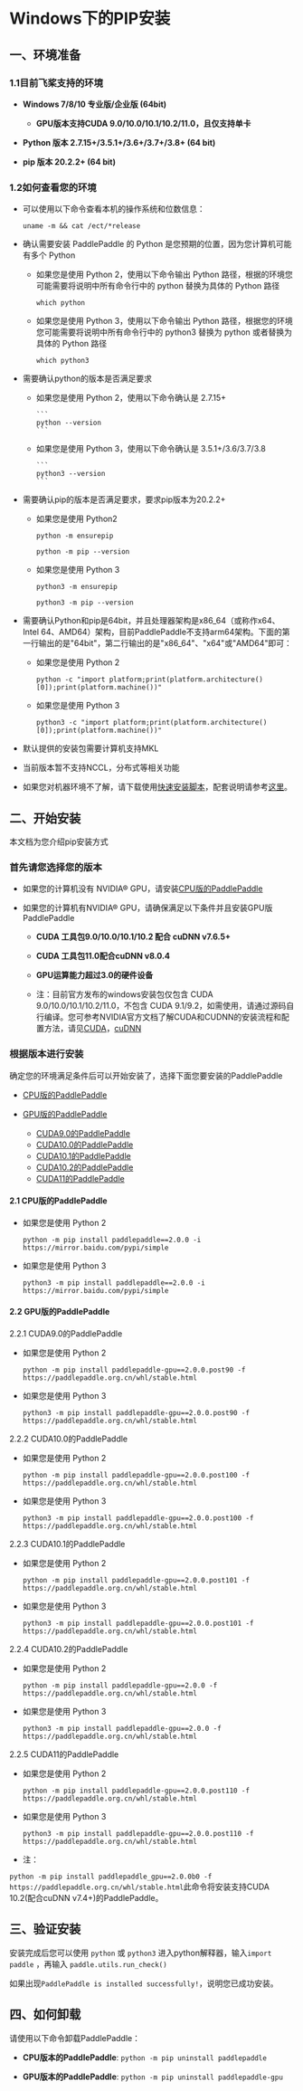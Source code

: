 # Windows下的PIP安装

## 一、环境准备

### 1.1目前飞桨支持的环境

* **Windows 7/8/10 专业版/企业版 (64bit)**
  * **GPU版本支持CUDA 9.0/10.0/10.1/10.2/11.0，且仅支持单卡**

* **Python 版本 2.7.15+/3.5.1+/3.6+/3.7+/3.8+ (64 bit)**

* **pip 版本 20.2.2+ (64 bit)**

### 1.2如何查看您的环境

* 可以使用以下命令查看本机的操作系统和位数信息：

  ```
  uname -m && cat /ect/*release
  ```



* 确认需要安装 PaddlePaddle 的 Python 是您预期的位置，因为您计算机可能有多个 Python

  * 如果您是使用 Python 2，使用以下命令输出 Python 路径，根据的环境您可能需要将说明中所有命令行中的 python 替换为具体的 Python 路径

    ```
    which python
    ```

  * 如果您是使用 Python 3，使用以下命令输出 Python 路径，根据您的环境您可能需要将说明中所有命令行中的 python3 替换为 python 或者替换为具体的 Python 路径

    ```
    which python3
    ```



* 需要确认python的版本是否满足要求

  * 如果您是使用 Python 2，使用以下命令确认是 2.7.15+

        ```
        python --version
        ```

  * 如果您是使用 Python 3，使用以下命令确认是 3.5.1+/3.6/3.7/3.8

        ```
        python3 --version
        ```

* 需要确认pip的版本是否满足要求，要求pip版本为20.2.2+

  * 如果您是使用 Python2

    ```
    python -m ensurepip
    ```

    ```
    python -m pip --version
    ```

  * 如果您是使用 Python 3

    ```
    python3 -m ensurepip
    ```

    ```
    python3 -m pip --version
    ```


* 需要确认Python和pip是64bit，并且处理器架构是x86_64（或称作x64、Intel 64、AMD64）架构，目前PaddlePaddle不支持arm64架构。下面的第一行输出的是"64bit"，第二行输出的是"x86_64"、"x64"或"AMD64"即可：

  * 如果您是使用 Python 2

    ```
    python -c "import platform;print(platform.architecture()[0]);print(platform.machine())"
    ```

  * 如果您是使用 Python 3

    ```
    python3 -c "import platform;print(platform.architecture()[0]);print(platform.machine())"
    ```



* 默认提供的安装包需要计算机支持MKL
* 当前版本暂不支持NCCL，分布式等相关功能

* 如果您对机器环境不了解，请下载使用[快速安装脚本](https://fast-install.bj.bcebos.com/fast_install.sh)，配套说明请参考[这里](https://github.com/PaddlePaddle/FluidDoc/tree/develop/doc/fluid/install/install_script.md)。



## 二、开始安装

本文档为您介绍pip安装方式

### 首先请您选择您的版本

* 如果您的计算机没有 NVIDIA® GPU，请安装[CPU版的PaddlePaddle](#cpu)

* 如果您的计算机有NVIDIA® GPU，请确保满足以下条件并且安装GPU版PaddlePaddle

  * **CUDA 工具包9.0/10.0/10.1/10.2 配合 cuDNN v7.6.5+**

  * **CUDA 工具包11.0配合cuDNN v8.0.4**

  * **GPU运算能力超过3.0的硬件设备**

  * 注：目前官方发布的windows安装包仅包含 CUDA 9.0/10.0/10.1/10.2/11.0，不包含 CUDA 9.1/9.2，如需使用，请通过源码自行编译。您可参考NVIDIA官方文档了解CUDA和CUDNN的安装流程和配置方法，请见[CUDA](https://docs.nvidia.com/cuda/cuda-installation-guide-linux/)，[cuDNN](https://docs.nvidia.com/deeplearning/sdk/cudnn-install/)



### 根据版本进行安装
确定您的环境满足条件后可以开始安装了，选择下面您要安装的PaddlePaddle

* [CPU版的PaddlePaddle](#cpu)

* [GPU版的PaddlePaddle](#gpu)
  * [CUDA9.0的PaddlePaddle](#cuda9)
  * [CUDA10.0的PaddlePaddle](#cuda10)
  * [CUDA10.1的PaddlePaddle](#cuda10.1)
  * [CUDA10.2的PaddlePaddle](#cuda10.2)
  * [CUDA11的PaddlePaddle](#cuda11)


#### 2.1 <span id="cpu">CPU版的PaddlePaddle</span>

* 如果您是使用 Python 2

  ```
  python -m pip install paddlepaddle==2.0.0 -i https://mirror.baidu.com/pypi/simple
  ```

* 如果您是使用 Python 3

  ```
  python3 -m pip install paddlepaddle==2.0.0 -i https://mirror.baidu.com/pypi/simple
  ```

#### 2.2<span id="gpu"> GPU版的PaddlePaddle</span>

2.2.1 <span id="cuda9">CUDA9.0的PaddlePaddle</span>

* 如果您是使用 Python 2

  ```
  python -m pip install paddlepaddle-gpu==2.0.0.post90 -f https://paddlepaddle.org.cn/whl/stable.html
  ```

* 如果您是使用 Python 3

  ```
  python3 -m pip install paddlepaddle-gpu==2.0.0.post90 -f https://paddlepaddle.org.cn/whl/stable.html
  ```

2.2.2 <span id="cuda10">CUDA10.0的PaddlePaddle</span>

* 如果您是使用 Python 2

  ```
  python -m pip install paddlepaddle-gpu==2.0.0.post100 -f https://paddlepaddle.org.cn/whl/stable.html
  ```

* 如果您是使用 Python 3

  ```
  python3 -m pip install paddlepaddle-gpu==2.0.0.post100 -f https://paddlepaddle.org.cn/whl/stable.html
  ```

2.2.3 <span id="cuda10.1">CUDA10.1的PaddlePaddle</span>

* 如果您是使用 Python 2

  ```
  python -m pip install paddlepaddle-gpu==2.0.0.post101 -f https://paddlepaddle.org.cn/whl/stable.html
  ```

* 如果您是使用 Python 3

  ```
  python3 -m pip install paddlepaddle-gpu==2.0.0.post101 -f https://paddlepaddle.org.cn/whl/stable.html
  ```

2.2.4 <span id="cuda10.2">CUDA10.2的PaddlePaddle</span>

* 如果您是使用 Python 2

  ```
  python -m pip install paddlepaddle-gpu==2.0.0 -f https://paddlepaddle.org.cn/whl/stable.html
  ```

* 如果您是使用 Python 3

  ```
  python3 -m pip install paddlepaddle-gpu==2.0.0 -f https://paddlepaddle.org.cn/whl/stable.html
  ```

2.2.5 <span id="cuda11">CUDA11的PaddlePaddle</span>

* 如果您是使用 Python 2
  ```
  python -m pip install paddlepaddle-gpu==2.0.0.post110 -f https://paddlepaddle.org.cn/whl/stable.html
  ```
* 如果您是使用 Python 3

  ```
  python3 -m pip install paddlepaddle-gpu==2.0.0.post110 -f https://paddlepaddle.org.cn/whl/stable.html
  ```

* 注：

`python -m pip install paddlepaddle_gpu==2.0.0b0 -f https://paddlepaddle.org.cn/whl/stable.html`此命令将安装支持CUDA 10.2(配合cuDNN v7.4+)的PaddlePaddle。

## **三、验证安装**

安装完成后您可以使用 `python` 或 `python3` 进入python解释器，输入`import paddle` ，再输入
 `paddle.utils.run_check()`

如果出现`PaddlePaddle is installed successfully!`，说明您已成功安装。

## **四、如何卸载**

请使用以下命令卸载PaddlePaddle：

* **CPU版本的PaddlePaddle**: `python -m pip uninstall paddlepaddle`

* **GPU版本的PaddlePaddle**: `python -m pip uninstall paddlepaddle-gpu`
